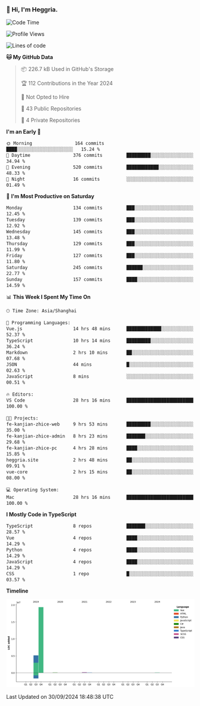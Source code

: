 ### 👋 Hi, I'm Heggria.

<!--START_SECTION:waka-->
![Code Time](http://img.shields.io/badge/Code%20Time-696%20hrs%2031%20mins-blue)

![Profile Views](http://img.shields.io/badge/Profile%20Views-3-blue)

![Lines of code](https://img.shields.io/badge/From%20Hello%20World%20I%27ve%20Written-24.8%20million%20lines%20of%20code-blue)

**🐱 My GitHub Data** 

> 📦 226.7 kB Used in GitHub's Storage 
 > 
> 🏆 112 Contributions in the Year 2024
 > 
> 🚫 Not Opted to Hire
 > 
> 📜 43 Public Repositories 
 > 
> 🔑 4 Private Repositories 
 > 
**I'm an Early 🐤** 

```text
🌞 Morning                164 commits         ████░░░░░░░░░░░░░░░░░░░░░   15.24 % 
🌆 Daytime                376 commits         █████████░░░░░░░░░░░░░░░░   34.94 % 
🌃 Evening                520 commits         ████████████░░░░░░░░░░░░░   48.33 % 
🌙 Night                  16 commits          ░░░░░░░░░░░░░░░░░░░░░░░░░   01.49 % 
```
📅 **I'm Most Productive on Saturday** 

```text
Monday                   134 commits         ███░░░░░░░░░░░░░░░░░░░░░░   12.45 % 
Tuesday                  139 commits         ███░░░░░░░░░░░░░░░░░░░░░░   12.92 % 
Wednesday                145 commits         ███░░░░░░░░░░░░░░░░░░░░░░   13.48 % 
Thursday                 129 commits         ███░░░░░░░░░░░░░░░░░░░░░░   11.99 % 
Friday                   127 commits         ███░░░░░░░░░░░░░░░░░░░░░░   11.80 % 
Saturday                 245 commits         ██████░░░░░░░░░░░░░░░░░░░   22.77 % 
Sunday                   157 commits         ████░░░░░░░░░░░░░░░░░░░░░   14.59 % 
```


📊 **This Week I Spent My Time On** 

```text
🕑︎ Time Zone: Asia/Shanghai

💬 Programming Languages: 
Vue.js                   14 hrs 48 mins      █████████████░░░░░░░░░░░░   52.37 % 
TypeScript               10 hrs 14 mins      █████████░░░░░░░░░░░░░░░░   36.24 % 
Markdown                 2 hrs 10 mins       ██░░░░░░░░░░░░░░░░░░░░░░░   07.68 % 
JSON                     44 mins             █░░░░░░░░░░░░░░░░░░░░░░░░   02.63 % 
JavaScript               8 mins              ░░░░░░░░░░░░░░░░░░░░░░░░░   00.51 % 

🔥 Editors: 
VS Code                  28 hrs 16 mins      █████████████████████████   100.00 % 

🐱‍💻 Projects: 
fe-kanjian-zhice-web     9 hrs 53 mins       █████████░░░░░░░░░░░░░░░░   35.00 % 
fe-kanjian-zhice-admin   8 hrs 23 mins       ███████░░░░░░░░░░░░░░░░░░   29.68 % 
fe-kanjian-zhice-pc      4 hrs 28 mins       ████░░░░░░░░░░░░░░░░░░░░░   15.85 % 
heggria.site             2 hrs 48 mins       ██░░░░░░░░░░░░░░░░░░░░░░░   09.91 % 
vue-core                 2 hrs 15 mins       ██░░░░░░░░░░░░░░░░░░░░░░░   08.00 % 

💻 Operating System: 
Mac                      28 hrs 16 mins      █████████████████████████   100.00 % 
```

**I Mostly Code in TypeScript** 

```text
TypeScript               8 repos             ███████░░░░░░░░░░░░░░░░░░   28.57 % 
Vue                      4 repos             ████░░░░░░░░░░░░░░░░░░░░░   14.29 % 
Python                   4 repos             ████░░░░░░░░░░░░░░░░░░░░░   14.29 % 
JavaScript               4 repos             ████░░░░░░░░░░░░░░░░░░░░░   14.29 % 
CSS                      1 repo              █░░░░░░░░░░░░░░░░░░░░░░░░   03.57 % 
```



**Timeline**

![Lines of Code chart](https://raw.githubusercontent.com/heggria/heggria/main/assets/bar_graph.png)


 Last Updated on 30/09/2024 18:48:38 UTC
<!--END_SECTION:waka-->
